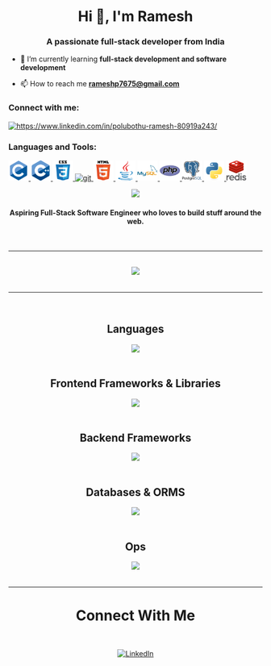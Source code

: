 <h1 align="center">Hi 👋, I'm Ramesh</h1>
<h3 align="center">A passionate full-stack developer from India</h3>

- 🌱 I’m currently learning **full-stack development and software development**

- 📫 How to reach me **rameshp7675@gmail.com**

<h3 align="left">Connect with me:</h3>
<p align="left">
<a href="https://linkedin.com/in/https://www.linkedin.com/in/polubothu-ramesh-80919a243/" target="blank"><img align="center" src="https://raw.githubusercontent.com/rahuldkjain/github-profile-readme-generator/master/src/images/icons/Social/linked-in-alt.svg" alt="https://www.linkedin.com/in/polubothu-ramesh-80919a243/" height="30" width="40" /></a>
</p>

<h3 align="left">Languages and Tools:</h3>
<p align="left"> <a href="https://www.cprogramming.com/" target="_blank" rel="noreferrer"> <img src="https://raw.githubusercontent.com/devicons/devicon/master/icons/c/c-original.svg" alt="c" width="40" height="40"/> </a> <a href="https://www.w3schools.com/cpp/" target="_blank" rel="noreferrer"> <img src="https://raw.githubusercontent.com/devicons/devicon/master/icons/cplusplus/cplusplus-original.svg" alt="cplusplus" width="40" height="40"/> </a> <a href="https://www.w3schools.com/css/" target="_blank" rel="noreferrer"> <img src="https://raw.githubusercontent.com/devicons/devicon/master/icons/css3/css3-original-wordmark.svg" alt="css3" width="40" height="40"/> </a> <a href="https://git-scm.com/" target="_blank" rel="noreferrer"> <img src="https://www.vectorlogo.zone/logos/git-scm/git-scm-icon.svg" alt="git" width="40" height="40"/> </a> <a href="https://www.w3.org/html/" target="_blank" rel="noreferrer"> <img src="https://raw.githubusercontent.com/devicons/devicon/master/icons/html5/html5-original-wordmark.svg" alt="html5" width="40" height="40"/> </a> <a href="https://www.java.com" target="_blank" rel="noreferrer"> <img src="https://raw.githubusercontent.com/devicons/devicon/master/icons/java/java-original.svg" alt="java" width="40" height="40"/> </a> <a href="https://www.mysql.com/" target="_blank" rel="noreferrer"> <img src="https://raw.githubusercontent.com/devicons/devicon/master/icons/mysql/mysql-original-wordmark.svg" alt="mysql" width="40" height="40"/> </a> <a href="https://www.php.net" target="_blank" rel="noreferrer"> <img src="https://raw.githubusercontent.com/devicons/devicon/master/icons/php/php-original.svg" alt="php" width="40" height="40"/> </a> <a href="https://www.postgresql.org" target="_blank" rel="noreferrer"> <img src="https://raw.githubusercontent.com/devicons/devicon/master/icons/postgresql/postgresql-original-wordmark.svg" alt="postgresql" width="40" height="40"/> </a> <a href="https://www.python.org" target="_blank" rel="noreferrer"> <img src="https://raw.githubusercontent.com/devicons/devicon/master/icons/python/python-original.svg" alt="python" width="40" height="40"/> </a> <a href="https://redis.io" target="_blank" rel="noreferrer"> <img src="https://raw.githubusercontent.com/devicons/devicon/master/icons/redis/redis-original-wordmark.svg" alt="redis" width="40" height="40"/> </a> </p>

<!-- this README is inspired by the great efforts of Umer Ahmad. Shot out to him -->
<!-- His Github Profile: https://github.com/imumer16 -->

<!-- Typing Widget -->
<!-- reference = https://github.com/DenverCoder1/readme-typing-svg -->
<p align="center">
  <img src="https://readme-typing-svg.demolab.com/?lines=Full-stack%20web%20developer;Always%20improving%20my%20skills&font=Fira%20Code&center=true&width=440&height=45&color=ff9a0c&vCenter=true&size=26&pause=1000">
</p>

<!-- Bio -->
<div align="center">
  <h4 width=50%>
  Aspiring Full-Stack Software Engineer who loves to build stuff around the web.
  </h4>
</div>

<!-- quote -->
<!-- reference = https://github.com/PiyushSuthar/github-readme-quotes -->
<br>
<hr>
<br>
<div align="center">
  <a href="https://github.com/yousafsabir">
    <img src="https://quotes-github-readme.vercel.app/api?type=vertical&theme=dark">
  </a>
</div>

<!-- SVG typing for tech stack -->
<!-- reference = https://github.com/DenverCoder1/readme-typing-svg -->
<br>
<hr>

<!-- tech stack -->

<!-- Base Languages -->
<br>
<h2 align='center'>
Languages
</h2>
<div align="center">
  <a href="https://github.com/yousafsabir">
    <img src="https://skillicons.dev/icons?i=ts,py,js,html,css" />
  </a>
</div>

<br>
<h2 align='center'>
Frontend Frameworks & Libraries
</h2>
<div align="center">
  <a href="https://github.com/yousafsabir">
    <img src="https://skillicons.dev/icons?i=react,next,astro,tailwind,sass,mui,redux" />
  </a>
</div>

<br>
<h2 align='center'>
Backend Frameworks
</h2>
<div align="center">
  <a href="https://github.com/yousafsabir">
    <img src="https://skillicons.dev/icons?i=nodejs,express,nest,fastapi" />
  </a>
</div>

<br>
<h2 align='center'>
Databases & ORMS
</h2>
<div align="center">
  <a href="https://github.com/yousafsabir">
    <img src="https://skillicons.dev/icons?i=postgres,mysql,mongodb,prisma" />
  </a>
</div>

<br>
<h2 align='center'>
Ops
</h2>
<div align="center">
  <a href="https://github.com/yousafsabir">
    <img src="https://skillicons.dev/icons?i=githubactions,github,aws,linux,firebase,supabase,vercel,netlify" />
  </a>
</div>

<br>
<hr>
<!-- Social icons section -->
<h1 align='center'>
Connect With Me
</h1>
<br>
<p align="center">
  <a href="https://linkedin.com/in/yousafsabir" target="_blank"><img width="48px" alt="LinkedIn" src="./icons/LinkedIn.png"></a>
</p>

